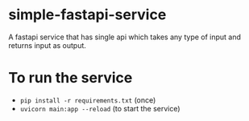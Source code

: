 # simple-fastapi-service
A fastapi service that has single api which takes any type of input and returns input as output.

# To run the service

- `pip install -r requirements.txt` (once)
- `uvicorn main:app --reload` (to start the service)

